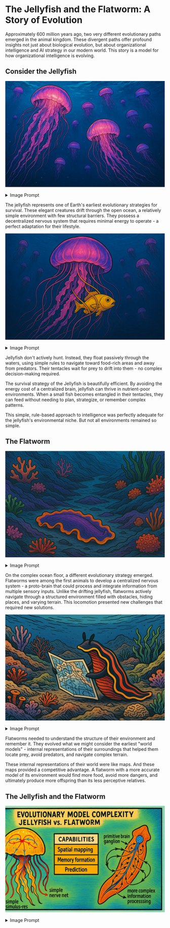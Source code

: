 
# The Jellyfish and the Flatworm: A Story of Evolution

Approximately 600 million years ago, two very different evolutionary paths emerged in the animal kingdom. These divergent paths offer profound insights not just about biological evolution, but about organizational intelligence and AI strategy in our modern world.
This story is a model for how organizational intelligence is evolving.

## Consider the Jellyfish
![](01-jellyfish.png)
<details>
    <summary>Image Prompt</summary>
Please generate colorful a wide-landscape drawing as though it might appear in a graphic novel.
The image is an underwater drawing of purple and pink jellyfish floating in the open ocean.  The water is a deep blue color.  The jellyfish glow with brilliance.  There are various sizes of jellyfish floating at different depths.
</details>

The jellyfish represents one of Earth's earliest evolutionary strategies for survival. These elegant creatures drift through the open ocean, a relatively simple environment with few structural barriers. They possess a decentralized nervous system that requires minimal energy to operate - a perfect adaptation for their lifestyle.

![](02-tenticles.png)
<details>
    <summary>Image Prompt</summary>
Please generate a colorful a wide-landscape drawing as though it might appear in a graphic novel.

The image must have a consistent style of an underwater drawing of purple and pink jellyfish floating in the open ocean.  The water is a deep blue color.  The jellyfish glow with brilliance.  There are various sizes of jellyfish floating at different depths, but you focus on one big jellyfish in the center of the image.  In this image, a bright yellow fish is caught in the tentacles of the cental jellyfish.
</details>

Jellyfish don't actively hunt. Instead, they float passively through the waters, using simple rules to navigate toward food-rich areas and away from predators. Their tentacles wait for prey to drift into them - no complex decision-making required.

The survival strategy of the Jellyfish is beautifully efficient. By avoiding the energy cost of a centralized brain, jellyfish can thrive in nutrient-poor environments. When a small fish becomes entangled in their tentacles, they can feed without needing to plan, strategize, or remember complex patterns.

This simple, rule-based approach to intelligence was perfectly adequate for the jellyfish's environmental niche. But not all environments remained so simple.

## The Flatworm

![](03-flatworm.png)
<details>
    <summary>Image Prompt</summary>
Panel 3: The flatworm.

Please generate a colorful a wide-landscape drawing as though it might appear in a graphic novel.  Make the style of drawing consistent with the previous drawings.

In this drawing, we see a colorful flatworm crawling along the bottom of the ocean.  The environment is complex with different slopes and rocks. It full of colorful life like coral, amoeba, and seaweed and with several paths around the terrain.
</details>

On the complex ocean floor, a different evolutionary strategy emerged. Flatworms were among the first animals to develop a centralized nervous system - a proto-brain that could process and integrate information from multiple sensory inputs.
Unlike the drifting jellyfish, flatworms actively navigate through a structured environment filled with obstacles, hiding places, and varying terrain. This locomotion presented new challenges that required new solutions.

![](04-flatworm-reading-a-map.png)
<details>
    <summary>Image Prompt</summary>
    Generate an image of the flatworm reading a map on the ocean floor.
</details>

Flatworms needed to understand the structure of their environment and remember it. They evolved what we might consider the earliest "world models" - internal representations of their surroundings that helped them locate prey, avoid predators, and navigate complex terrain.

These internal representations of their world were like maps.  And these maps provided a competitive advantage. A flatworm with a more accurate model of its environment would find more food, avoid more dangers, and ultimately produce more offspring than its less perceptive relatives.

## The Jellyfish and the Flatworm

![](./05-comparison.png)
<details>
    <summary>Image Prompt</summary>
    Generate a side-by-side infographic style comparison of the jellyfish on the left and the flatwork on the right.
<details>

The fundamental difference between these two evolutionary approaches comes down to environmental complexity and movement.

Jellyfish thrive in open waters where simple rules suffice. Their simple nervous system of about 8,000 neurons is energy-efficient but limited in capability. They react to their environment but don't need to model it.

In contrast, Flatworms navigating the complex topography of the ocean floor, evolved centralized processing and environmental modeling. They needed to understand the structure around them and predict how their movements would interact with that structure.
This divergence teaches us a profound lesson about the relationship between intelligence and environment: the complexity of an organism's cognitive systems must match the complexity of the environment it navigates.

Now let's see how we can use these models to decide what types of intelligence your organization needs to survive.

## Mark's Barbershop

![](./06-marks-barbershop.png)
<details>
    <summary>Image Prompt</summary>
Title: Mark's Barbershop

Please generate a colorful a wide-landscape drawing as though it might appear in a graphic novel.  Make the style of drawing consistent with the previous drawings.

In this drawing we see an interior image of Mark the barber cutting hair in a small twon barbershop.  Outside the window you see a simple scene from a small rural farming  town in the midwest.  The interior of the barbershop is simple with only the tools of a barber and an old-style cash register.  Mark is happy and he is cutting the hair of a teen-age boy in the barber's chair.  The boy is also smiling.  The drawing depicts a simple life in the style of Norman Rockwell.
</details>

Consider Mark's Barbershop - a simple business in a small town. Like the jellyfish, Mark operates in a relatively simple environment. He provides one primary service (haircuts), serves a stable local clientele, and faces little competition.

Mark doesn't need complex systems to track customer preferences, analyze market trends, or model competitive responses. His business can thrive with simple record-keeping and personal relationships. Mark's Barbershop is a "jellyfish business" - efficiently adapted to a stable, uncomplicated environment.

## The Old School

![](07-old-school.png)
<details>
    <summary>Image Prompt</summary>
Please generate a colorful a wide-landscape drawing as though it might appear in a graphic novel.  Make the style of drawing consistent with the previous drawings.

In this image, create an interior image of Sue the teacher in a very old schoolhouse with a simple interior.  It is a single room schoolhouse in a rural farming village.  Their is a single chalk board at the front of the room.  Sue is giving a very boring lecture on multiplication tables.  The students are board and not paying attention to her.  There are old textbooks covered with dust.  It looks like things have not changed for the past 100 years.
</details>

Traditional education often followed a similar "jellyfish model" - a static environment with predictable patterns. In the old schoolhouse, Sue teaches multiplication tables the same way they've been taught for generations. Information flows in one direction, and there's little need to adapt to individual students' needs or learning preferences.
This approach worked in a world where educational demands remained constant over decades. The simple model was sufficient when both the knowledge being transmitted and the methods for transmission rarely changed.

## The New School

![](08-new-school.png)
<details>
    <summary>Image Prompt</summary>
Title: The Ultra-Modern AI School

Please generate a colorful a wide-landscape drawing as though it might appear in a graphic novel.  Make the style of drawing consistent with the previous drawings.

The drawing shows an colorful ultra-modern school room in a futuristic setting.  Students are engaged in various project-based learning building a variety of types of robots and AI.  The instructor is a young back woman that is helping debug the code of one of the robots with one students.  The students come from a wide variety of races and gender.  The kids are are all happy, curious and engaged.  The school has huge bright windows overlooking a modern cityscape.  Some of the kids wear rainbow-themed shirts.
</details>

Modern education exists in a fundamentally different environment - one that much more closely resembles the complex terrain navigated by flatworms. The modern classroom must adapt to diverse learning styles, integrate rapidly evolving technology, and prepare students for jobs that don't yet exist.

In this complex, dynamic environment, educators need sophisticated "world models" to succeed. They must understand the interconnections between concepts, track individual student progress, and adapt teaching methods to optimize learning outcomes. The modern school is a "flatworm organization" - it requires centralized intelligence and structured knowledge to navigate its complex environment.

## Simple Model

![](09-old-lms.png)
<details>
 <summary>Image Prompt</summary>
 A very basic data model showing a primitive learning management system with just two tables.  One table is for courses and the other is for students.
 The table for courses just shows instances of the courses of a school: pre-algebra, algebra, geometry, trigonometry etc.
 The second table has three columns for student, date and grade.
</details>

The simple data model shown here represents a "jellyfish approach" to educational management - flat tables with minimal structure. Each course exists as an isolated entity, and student information is tracked in the most basic way.

This model might be adequate for a small, unchanging educational environment, but it lacks the capability to represent complex relationships or adapt to changing conditions. Like the jellyfish's nervous system, it's efficient but limited.

## Modern LMS

![](./10-modern-graph-lms.png)
<details>
 <summary>Image Prompt</summary>
 Show a graph data model for a very, very complex school. Put "Student" at the center but then put many items like "Course", "Lesson Plan", "Learning Path", "Recommendation", "Student Preferences", "Concept", "Similarity", "Teacher", "Mentor" etc.
</details>

The knowledge graph approach represents true "flatworm intelligence" for educational organizations. By modeling the rich interconnections between students, courses, concepts, learning pathways, and preferences, this approach creates a structural representation that mirrors the complexity of modern education.
This model can answer sophisticated questions: What concepts does this student struggle with? Which learning paths lead to the best outcomes for different learning styles? How do various concepts connect to one another?
Just as the flatworm's centralized nervous system allowed it to thrive in complex environments, knowledge graphs enable organizations to navigate complexity with precision and adaptability.

The lesson for modern organizations is clear: simple, rule-based systems (like those used by jellyfish) work well in stable, unstructured environments. But in complex, structured environments that require strategic navigation, we need sophisticated world models that can represent relationships, structure, and interdependencies.

As artificial intelligence evolves, the most powerful systems will combine the pattern-recognition capabilities of large language models with the structured world-modeling of knowledge graphs and the reference frames that human brains use to understand their environment. Organizations that recognize which type of intelligence their environment demands - jellyfish or flatworm - will make better strategic decisions about their AI investments and capabilities.